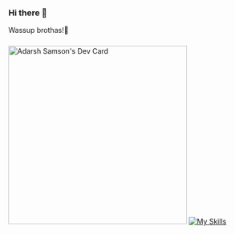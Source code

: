### Hi there 👋
Wassup brothas!🤟
 ### 
 <a href="https://app.daily.dev/adarshsamson"><img src="https://api.daily.dev/devcards/v2/Q2r4BFC1MOoyTIenWohvp.png?type=default&r=ckc" width="356" alt="Adarsh Samson's Dev Card"/></a>
[![My Skills](https://skillicons.dev/icons?i=js,html,css,bootstrap,git,js,jest,laravel,nextjs,php,react,redux,ts)](https://skillicons.dev)
